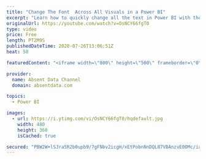 ```yaml
---
title: "Change The Font  Across All Visuals in a Power BI"
excerpt: "Learn how to quickly change all the text in Power BI with the theme options in Power BI"
originalUrl: https://youtube.com/watch?v=OsNCY66fgT0
type: video
price: Free
length: PT2M9S
publishedDateTime: 2020-07-26T13:06:51Z
heat: 50

featuredContent: "<iframe width=\"800\" height=\"500\" frameborder=\"0\" src=\"https://www.youtube.com/embed/OsNCY66fgT0\" allow=\"accelerometer; autoplay; encrypted-media; gyroscope; picture-in-picture\" allowfullscreen></iframe>"

provider:
  name: Absent Data Channel
  domain: absentdata.com

topics:
  - Power BI

images:
  - url: https://i.ytimg.com/vi/OsNCY66fgT0/hqdefault.jpg
    width: 480
    height: 360
    isCached: true

secured: "PBW2W+lSJra5R2b0upb9/7gFNbv2icgH/xEtPobnNnDQL87VBAnzvE0OMc/iaqjA/HpBEJsXjknBDK2Cvabp4SjK7e24g2FX6cXPc3DfkXdLSogJxUeAgHh9W08j+veWO912PwQ6f+TdvlKiDdxeBY451xe0bGYpvCz0o1dGNHXh4YJiCMseRaZl9dShFVvqlub5rgD+gAmEhdlXLeymWW1DHCDOXHPptUb3a9oQ4cmN7+uOrROTud51nsDKtyVtHvbNBdumGH4N44dPcP3+THCC1FiCuIvWYwRsa7r8JyLxI/yAsHsQG4Az5WbwGeXgrytStrNZ2syY6DpNB4uLcl1xc19nAGGDDZT4pRzEIJmpEf7OFScA5IY+5l8x7eMrhrO1PIFCd/0xBzwNLBTHO8n8SRT1sjVrwBZHZAjSXw0=;rGBzZQtNYqd395q8+bwZuQ=="
---
```


